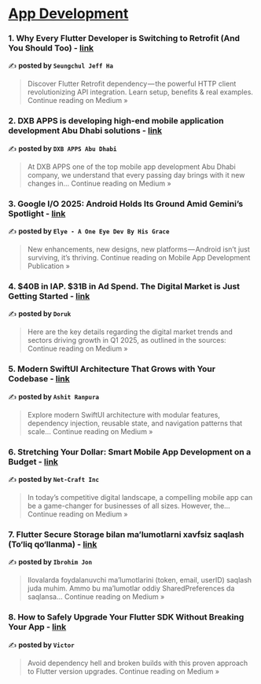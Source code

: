 
<h1><a href=https://medium.com/tag/mobile-app-development/recommended target="_blank" rel="noopener noreferrer">App Development</a></h1>
<h3>1. Why Every Flutter Developer is Switching to Retrofit (And You Should Too) - <a href="https://medium.com/@alaxhenry0121/why-every-flutter-developer-is-switching-to-retrofit-and-you-should-too-82f650940f7d?source=rss------mobile_app_development-5" target="_blank" rel="noopener noreferrer">link</a></h3>

✍️ **posted by `Seungchul Jeff Ha`**

<blockquote>Discover Flutter Retrofit dependency — the powerful HTTP client revolutionizing API integration. Learn setup, benefits & real examples.
Continue reading on Medium »</blockquote>

<h3>2. DXB APPS is developing high-end mobile application development Abu Dhabi solutions - <a href="https://medium.com/@ahtashamdxbapps/dxb-apps-is-developing-high-end-mobile-application-development-abu-dhabi-solutions-983a65cc376d?source=rss------mobile_app_development-5" target="_blank" rel="noopener noreferrer">link</a></h3>

✍️ **posted by `DXB APPS Abu Dhabi`**

<blockquote>At DXB APPS one of the top mobile app development Abu Dhabi company, we understand that every passing day brings with it new changes in…
Continue reading on Medium »</blockquote>

<h3>3. Google I/O 2025: Android Holds Its Ground Amid Gemini’s Spotlight - <a href="https://medium.com/mobile-app-development-publication/google-i-o-2025-android-holds-its-ground-amid-geminis-spotlight-232d3e99c0a7?source=rss------mobile_app_development-5" target="_blank" rel="noopener noreferrer">link</a></h3>

✍️ **posted by `Elye - A One Eye Dev By His Grace`**

<blockquote>New enhancements, new designs, new platforms — Android isn’t just surviving, it’s thriving.
Continue reading on Mobile App Development Publication »</blockquote>

<h3>4. $40B in IAP. $31B in Ad Spend. The Digital Market is Just Getting Started - <a href="https://dorukkasoglu.medium.com/40b-in-iap-31b-in-ad-spend-the-digital-market-is-just-getting-started-3daed3ce7876?source=rss------mobile_app_development-5" target="_blank" rel="noopener noreferrer">link</a></h3>

✍️ **posted by `Doruk`**

<blockquote>Here are the key details regarding the digital market trends and sectors driving growth in Q1 2025, as outlined in the sources:
Continue reading on Medium »</blockquote>

<h3>5. Modern SwiftUI Architecture That Grows with Your Codebase - <a href="https://medium.com/@ashitranpura27/modern-swiftui-architecture-that-grows-with-your-codebase-d5af6972db20?source=rss------mobile_app_development-5" target="_blank" rel="noopener noreferrer">link</a></h3>

✍️ **posted by `Ashit Ranpura`**

<blockquote>Explore modern SwiftUI architecture with modular features, dependency injection, reusable state, and navigation patterns that scale…
Continue reading on Medium »</blockquote>

<h3>6. Stretching Your Dollar: Smart Mobile App Development on a Budget - <a href="https://netcraftarizona.medium.com/stretching-your-dollar-smart-mobile-app-development-on-a-budget-a7d4533e4452?source=rss------mobile_app_development-5" target="_blank" rel="noopener noreferrer">link</a></h3>

✍️ **posted by `Net-Craft Inc`**

<blockquote>In today’s competitive digital landscape, a compelling mobile app can be a game-changer for businesses of all sizes. However, the…
Continue reading on Medium »</blockquote>

<h3>7.  Flutter Secure Storage bilan ma’lumotlarni xavfsiz saqlash (To‘liq qo‘llanma) - <a href="https://medium.com/@ibroxim_ku/flutter-secure-storage-bilan-malumotlarni-xavfsiz-saqlash-to-liq-qo-llanma-810b17434c5f?source=rss------mobile_app_development-5" target="_blank" rel="noopener noreferrer">link</a></h3>

✍️ **posted by `Ibrohim Jon`**

<blockquote>Ilovalarda foydalanuvchi ma’lumotlarini (token, email, userID) saqlash juda muhim. Ammo bu ma’lumotlar oddiy SharedPreferences da saqlansa…
Continue reading on Medium »</blockquote>

<h3>8. How to Safely Upgrade Your Flutter SDK Without Breaking Your App - <a href="https://victor-25.medium.com/how-to-safely-upgrade-your-flutter-sdk-without-breaking-your-app-a8a070b74ae5?source=rss------mobile_app_development-5" target="_blank" rel="noopener noreferrer">link</a></h3>

✍️ **posted by `Victor`**

<blockquote>Avoid dependency hell and broken builds with this proven approach to Flutter version upgrades.
Continue reading on Medium »</blockquote>

